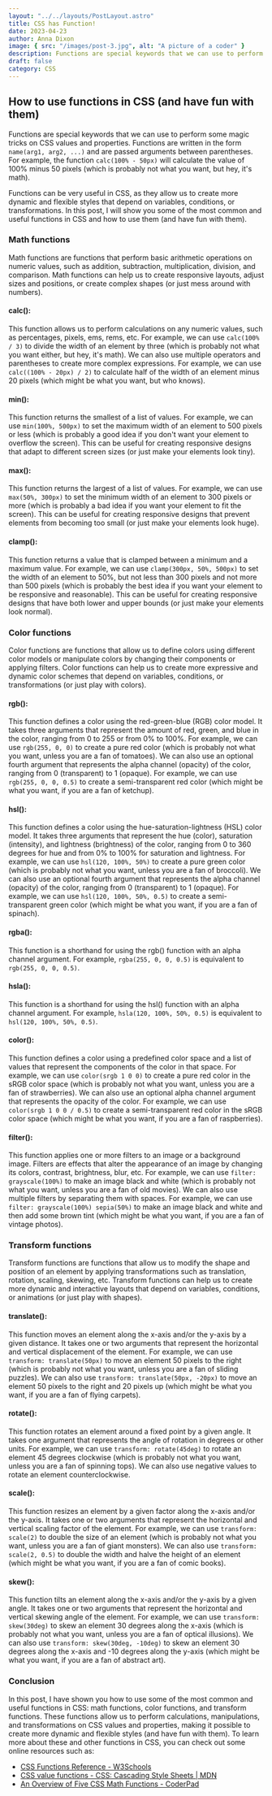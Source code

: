 ```yaml
---
layout: "../../layouts/PostLayout.astro"
title: CSS has Function!
date: 2023-04-23
author: Anna Dixon
image: { src: "/images/post-3.jpg", alt: "A picture of a coder" }
description: Functions are special keywords that we can use to perform some magic tricks on CSS values and properties.
draft: false
category: CSS
---
```


## How to use functions in CSS (and have fun with them)

Functions are special keywords that we can use to perform some magic tricks on CSS values and properties. Functions are written in the form `name(arg1, arg2, ...)` and are passed arguments between parentheses. For example, the function `calc(100% - 50px)` will calculate the value of 100% minus 50 pixels (which is probably not what you want, but hey, it's math).

Functions can be very useful in CSS, as they allow us to create more dynamic and flexible styles that depend on variables, conditions, or transformations. In this post, I will show you some of the most common and useful functions in CSS and how to use them (and have fun with them).

### Math functions

Math functions are functions that perform basic arithmetic operations on numeric values, such as addition, subtraction, multiplication, division, and comparison. Math functions can help us to create responsive layouts, adjust sizes and positions, or create complex shapes (or just mess around with numbers).

#### **calc()**:

This function allows us to perform calculations on any numeric values, such as percentages, pixels, ems, rems, etc. For example, we can use `calc(100% / 3)` to divide the width of an element by three (which is probably not what you want either, but hey, it's math). We can also use multiple operators and parentheses to create more complex expressions. For example, we can use `calc((100% - 20px) / 2)` to calculate half of the width of an element minus 20 pixels (which might be what you want, but who knows).

#### **min()**:

This function returns the smallest of a list of values. For example, we can use `min(100%, 500px)` to set the maximum width of an element to 500 pixels or less (which is probably a good idea if you don't want your element to overflow the screen). This can be useful for creating responsive designs that adapt to different screen sizes (or just make your elements look tiny).

#### **max()**:

This function returns the largest of a list of values. For example, we can use `max(50%, 300px)` to set the minimum width of an element to 300 pixels or more (which is probably a bad idea if you want your element to fit the screen). This can be useful for creating responsive designs that prevent elements from becoming too small (or just make your elements look huge).

#### **clamp()**:

This function returns a value that is clamped between a minimum and a maximum value. For example, we can use `clamp(300px, 50%, 500px)` to set the width of an element to 50%, but not less than 300 pixels and not more than 500 pixels (which is probably the best idea if you want your element to be responsive and reasonable). This can be useful for creating responsive designs that have both lower and upper bounds (or just make your elements look normal).

### Color functions

Color functions are functions that allow us to define colors using different color models or manipulate colors by changing their components or applying filters. Color functions can help us to create more expressive and dynamic color schemes that depend on variables, conditions, or transformations (or just play with colors).

#### **rgb()**:

This function defines a color using the red-green-blue (RGB) color model. It takes three arguments that represent the amount of red, green, and blue in the color, ranging from 0 to 255 or from 0% to 100%. For example, we can use `rgb(255, 0, 0)` to create a pure red color (which is probably not what you want, unless you are a fan of tomatoes). We can also use an optional fourth argument that represents the alpha channel (opacity) of the color, ranging from 0 (transparent) to 1 (opaque). For example, we can use `rgb(255, 0, 0, 0.5)` to create a semi-transparent red color (which might be what you want, if you are a fan of ketchup).

#### **hsl()**:

This function defines a color using the hue-saturation-lightness (HSL) color model. It takes three arguments that represent the hue (color), saturation (intensity), and lightness (brightness) of the color, ranging from 0 to 360 degrees for hue and from 0% to 100% for saturation and lightness. For example, we can use `hsl(120, 100%, 50%)` to create a pure green color (which is probably not what you want, unless you are a fan of broccoli). We can also use an optional fourth argument that represents the alpha channel (opacity) of the color, ranging from 0 (transparent) to 1 (opaque). For example, we can use `hsl(120, 100%, 50%, 0.5)` to create a semi-transparent green color (which might be what you want, if you are a fan of spinach).

#### **rgba()**:

This function is a shorthand for using the rgb() function with an alpha channel argument. For example, `rgba(255, 0, 0, 0.5)` is equivalent to `rgb(255, 0, 0, 0.5)`.

#### **hsla()**:

This function is a shorthand for using the hsl() function with an alpha channel argument. For example, `hsla(120, 100%, 50%, 0.5)` is equivalent to `hsl(120, 100%, 50%, 0.5)`.

#### **color()**:

This function defines a color using a predefined color space and a list of values that represent the components of the color in that space. For example, we can use `color(srgb 1 0 0)` to create a pure red color in the sRGB color space (which is probably not what you want, unless you are a fan of strawberries). We can also use an optional alpha channel argument that represents the opacity of the color. For example, we can use `color(srgb 1 0 0 / 0.5)` to create a semi-transparent red color in the sRGB color space (which might be what you want, if you are a fan of raspberries).

#### **filter()**:

This function applies one or more filters to an image or a background image. Filters are effects that alter the appearance of an image by changing its colors, contrast, brightness, blur, etc. For example, we can use `filter: grayscale(100%)` to make an image black and white (which is probably not what you want, unless you are a fan of old movies). We can also use multiple filters by separating them with spaces. For example, we can use `filter: grayscale(100%) sepia(50%)` to make an image black and white and then add some brown tint (which might be what you want, if you are a fan of vintage photos).

### Transform functions

Transform functions are functions that allow us to modify the shape and position of an element by applying transformations such as translation, rotation, scaling, skewing, etc. Transform functions can help us to create more dynamic and interactive layouts that depend on variables, conditions, or animations (or just play with shapes).

#### **translate()**:

This function moves an element along the x-axis and/or the y-axis by a given distance. It takes one or two arguments that represent the horizontal and vertical displacement of the element. For example, we can use `transform: translate(50px)` to move an element 50 pixels to the right (which is probably not what you want, unless you are a fan of sliding puzzles). We can also use `transform: translate(50px, -20px)` to move an element 50 pixels to the right and 20 pixels up (which might be what you want, if you are a fan of flying carpets).

#### **rotate()**:

This function rotates an element around a fixed point by a given angle. It takes one argument that represents the angle of rotation in degrees or other units. For example, we can use `transform: rotate(45deg)` to rotate an element 45 degrees clockwise (which is probably not what you want, unless you are a fan of spinning tops). We can also use negative values to rotate an element counterclockwise.

#### **scale()**:

This function resizes an element by a given factor along the x-axis and/or the y-axis. It takes one or two arguments that represent the horizontal and vertical scaling factor of the element. For example, we can use `transform: scale(2)` to double the size of an element (which is probably not what you want, unless you are a fan of giant monsters). We can also use `transform: scale(2, 0.5)` to double the width and halve the height of an element (which might be what you want, if you are a fan of comic books).

#### **skew()**:

This function tilts an element along the x-axis and/or the y-axis by a given angle. It takes one or two arguments that represent the horizontal and vertical skewing angle of the element. For example, we can use `transform: skew(30deg)` to skew an element 30 degrees along the x-axis (which is probably not what you want, unless you are a fan of optical illusions). We can also use `transform: skew(30deg, -10deg)` to skew an element 30 degrees along the x-axis and -10 degrees along the y-axis (which might be what you want, if you are a fan of abstract art).

### Conclusion

In this post, I have shown you how to use some of the most common and useful functions in CSS: math functions, color functions, and transform functions. These functions allow us to perform calculations, manipulations, and transformations on CSS values and properties, making it possible to create more dynamic and flexible styles (and have fun with them). To learn more about these and other functions in CSS, you can check out some online resources such as:

- [CSS Functions Reference - W3Schools](https://www.w3schools.com/cssref/css_functions.php)
- [CSS value functions - CSS: Cascading Style Sheets | MDN](https://developer.mozilla.org/en-US/docs/Web/CSS/CSS_Functions)
- [An Overview of Five CSS Math Functions - CoderPad](https://coderpad.io/blog/development/an-overview-of-five-css-math-functions/)
